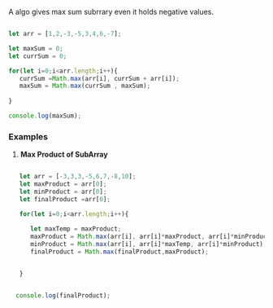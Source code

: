 <!-- 1. max sum  -->
<!-- 2. max product -->



A algo gives max sum subrrary even it holds negative values.


```js 

let arr = [1,2,-3,-5,3,4,6,-7];

let maxSum = 0;
let currSum = 0;

for(let i=0;i<arr.length;i++){
   currSum =Math.max(arr[i], currSum + arr[i]);
   maxSum = Math.max(currSum , maxSum);
 
}

console.log(maxSum);

```


### Examples 


1. **Max Product of SubArray**

```js

   let arr = [-3,3,3,-5,6,7,-8,10];
   let maxProduct = arr[0];
   let minProduct = arr[0];
   let finalProduct =arr[0];

   for(let i=0;i<arr.length;i++){
     
      let maxTemp = maxProduct;
      maxProduct = Math.max(arr[i], arr[i]*maxProduct, arr[i]*minProduct);
      minProduct = Math.max(arr[i], arr[i]*maxTemp, arr[i]*minProduct);
      finalProduct = Math.max(finalProduct,maxProduct);


   }


  console.log(finalProduct);








```
